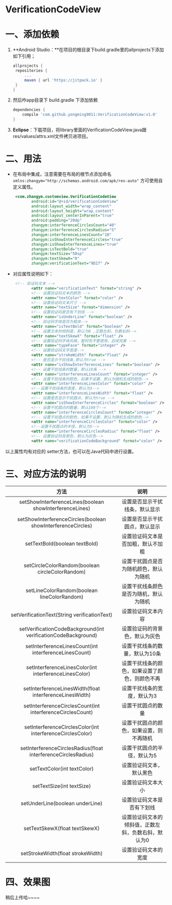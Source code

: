 # VerificationCodeView
# 一、添加依赖

1. **Android Studio：**在项目的根目录下build.gradle里的allprojects下添加如下引用；

   ```groovy
   allprojects {
   	repositories {
   		...
   		maven { url 'https://jitpack.io' }
   	}
   }
   ```


1. 然后咋app目录下 build.gradle 下添加依赖

   ```groovy
   dependencies {
   	   compile 'com.github.yongming9011:VerificationCodeView:v1.0'
   }
   ```

2. **Eclipse**：下载项目，将library里面的VerificationCodeView.java跟res/values/attrs.xml文件拷贝进项目。

# 二、用法

- 在布局中集成，注意需要在布局的根节点添加命名`xmlns:zhangym="http://schemas.android.com/apk/res-auto"` 方可使用自定义属性。

  ```xml
   <com.zhangym.customview.VerificationCodeView
          android:id="@+id/verificationCodeView"
          android:layout_width="wrap_content"
          android:layout_height="wrap_content"
          android:layout_centerInParent="true"
          android:padding="20dp"
          zhangym:interferenceCirclesCount="40"
          zhangym:interferenceCirclesRadius="5"
          zhangym:interferenceLinesCount="10"
          zhangym:isShowInterferenceCircles="true"
          zhangym:isShowInterferenceLines="true"
          zhangym:isTextBold="true"
          zhangym:textSize="50sp"
          zhangym:textSkewX="0"
          zhangym:verificationText="9D27" />
  ```


- 对应属性说明如下：

  ```xml
   <!-- 验证码文本 -->
          <attr name="verificationText" format="string" />
          <!-- 设置验证码文本的颜色 -->
          <attr name="textColor" format="color" />
          <!-- 设置验证码文本尺寸 -->
          <attr name="textSize" format="dimension" />
          <!-- 设置验证码是否有下划线 -->
          <attr name="isUnderLine" format="boolean" />
          <!-- 验证码字体是否为粗体-->
          <attr name="isTextBold" format="boolean" />
          <!-- 设置文本的倾斜度，默认为0 ,正数左斜，负数右斜-->
          <attr name="textSkewX" format="float" />
          <!-- 设置验证码字体风格，暂时先不要使用，后续完善 -->
          <attr name="typeFace" format="integer" />
          <!-- 设置验证码文字宽度-->
          <attr name="strokeWidth" format="float" />
          <!-- 是否显示干扰线条,默认为true -->
          <attr name="isShowInterferenceLines" format="boolean" />
          <!-- 设置干扰线条的数量，默认10条 -->
          <attr name="interferenceLinesCount" format="integer" />
          <!-- 设置干扰线条的颜色，如果不设置，默认为随机生成的颜色-->
          <attr name="interferenceLinesColor" format="color" />
          <!--设置干扰线条的宽度，默认为3-->
          <attr name="interferenceLinesWidth" format="float" />
          <!-- 设置是否显示干扰圆点，默认为true -->
          <attr name="isShowInterferenceCircles" format="boolean" />
          <!-- 设置干扰圆点的数量，默认100个-->
          <attr name="interferenceCirclesCount" format="integer" />
          <!-- 设置干扰圆点的颜色，如果不设置，默认为随机生成的颜色-->
          <attr name="interferenceCirclesColor" format="color" />
          <!--设置干扰圆点的半径，默认为5-->
          <attr name="interferenceCirclesRadius" format="float" />
          <!-- 设置验证码背景色，默认为灰色-->
          <attr name="verificationCodeBackground" format="color" />
  ```

以上属性均有对应的 setter方法，也可以在Java代码中进行设置。



# 三、对应方法的说明

|                    方法                    |             说明             |
| :--------------------------------------: | :------------------------: |
| setShowInterferenceLines(boolean showInterferenceLines) |      设置是否显示干扰线条，默认显示       |
| setShowInterferenceCircles(boolean showInterferenceCircles) |      设置是否显示干扰圆点，默认显示       |
|      setTextBold(boolean textBold)       |     设置验证码文本是否加粗，默认不加粗      |
| setCircleColorRandom(boolean circleColorRandom) |    设置干扰圆点是否为随机颜色，默认为随机     |
| setLineColorRandom(boolean lineColorRandom) |    设置干扰线条颜色是否为随机，默认为随机     |
| setVerificationText(String verificationText) |         设置验证码文本内容          |
| setVerificationCodeBackground(int verificationCodeBackground) |      设置验证码的背景色，默认为灰色       |
| setInterferenceLinesCount(int interferenceLinesCount) |      设置干扰线条的数量，默认为10条      |
| setInterferenceLinesColor(int interferenceLinesColor) |  设置干扰线条的颜色，如果设置了颜色，则颜色不再   |
| setInterferenceLinesWidth(float interferenceLinesWidth) |       设置干扰线条的宽度，默认为3       |
| setInterferenceCirclesCount(int interferenceCirclesCount) |         设置干扰圆点的数量          |
| setInterferenceCirclesColor(int interferenceCirclesColor) |    设置干扰圆点的颜色，如果设置，则不再随机    |
| setInterferenceCirclesRadius(float interferenceCirclesRadius) |       设置干扰圆点的半径，默认为5       |
|       setTextColor(int textColor)        |        设置验证码文本，默认黑色        |
|        setTextSize(int textSize)         |         设置验证码文本大小          |
|     setUnderLine(boolean underLine)      |       设置验证码文本是否有下划线        |
|      setTextSkewX(float textSkewX)       | 设置验证码文本的倾斜值，正数左斜，负数右斜，默认为0 |
|    setStrokeWidth(float strokeWidth)     |         设置验证码文本的宽度         |



# 四、效果图

稍后上传哈~~~~
